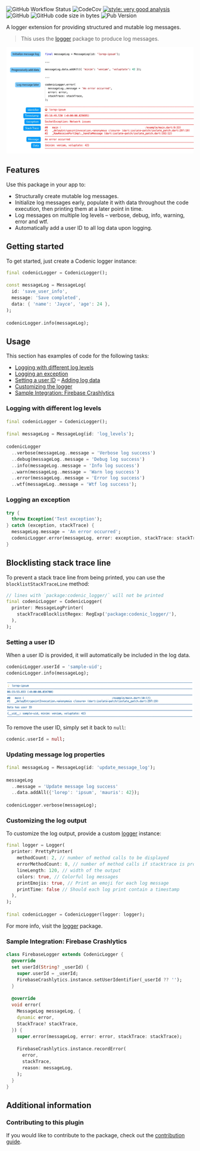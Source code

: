 ![GitHub Workflow Status](https://img.shields.io/github/workflow/status/CodenicCoders/codenic_logger/main)
![CodeCov](https://codecov.io/gh/CodenicCoders/codenic_logger/branch/master/graph/badge.svg)
[![style: very good analysis](https://img.shields.io/badge/style-very_good_analysis-B22C89.svg)](https://pub.dev/packages/very_good_analysis)
![GitHub](https://img.shields.io/github/license/CodenicCoders/codenic_logger)
![GitHub code size in bytes](https://img.shields.io/github/languages/code-size/CodenicCoders/codenic_logger)
![Pub Version](https://img.shields.io/pub/v/codenic_logger?color=blue)

A logger extension for providing structured and mutable log messages.

> This uses the [logger](https://github.com/leisim/logger) package to produce log messages.

<img src="https://github.com/CodenicCoders/codenic_logger/blob/master/doc/assets/sample_1.webp?raw=true" alt="Sample detailed log messages" width=640/>

## Features

Use this package in your app to:

- Structurally create mutable log messages.
- Initialize log messages early, populate it with data throughout the code execution, then printing them at a later point in time.
- Log messages on multiple log levels – verbose, debug, info, warning, error and wtf.
- Automatically add a user ID to all log data upon logging.

## Getting started

To get started, just create a Codenic logger instance:

```dart
final codenicLogger = CodenicLogger();

const messageLog = MessageLog(
  id: 'save_user_info',
  message: 'Save completed',
  data: { 'name': 'Jayce', 'age': 24 },
);

codenicLogger.info(messageLog);
```

## Usage

This section has examples of code for the following tasks:

- [Logging with different log levels](#logging-with-different-log-levels)
- [Logging an exception](#logging-an-exception)
- [Setting a user ID](#setting-a-user-id)
  – [Adding log data](#adding-log-data)
- [Customizing the logger](#customizing-the-log-output)
- [Sample Integration: Firebase Crashlytics](#sample-integration-firebase-crashlytics)

### Logging with different log levels

```dart
final codenicLogger = CodenicLogger();

final messageLog = MessageLog(id: 'log_levels');

codenicLogger
  ..verbose(messageLog..message = 'Verbose log success')
  ..debug(messageLog..message = 'Debug log success')
  ..info(messageLog..message = 'Info log success')
  ..warn(messageLog..message = 'Warn log success')
  ..error(messageLog..message = 'Error log success')
  ..wtf(messageLog..message = 'Wtf log success');
```

### Logging an exception

```dart
try {
  throw Exception('Test exception');
} catch (exception, stackTrace) {
  messageLog.message = 'An error occurred';
  codenicLogger.error(messageLog, error: exception, stackTrace: stackTrace);
}
```

## Blocklisting stack trace line

To prevent a stack trace line from being printed, you can use the `blocklistStackTraceLine` method:

```dart
// lines with `package:codenic_logger/` will not be printed
final codenicLogger = CodenicLogger(
  printer: MessageLogPrinter(
    stackTraceBlocklistRegex: RegExp('package:codenic_logger/'),
  ),
);
```

### Setting a user ID

When a user ID is provided, it will automatically be included in the log data.

```dart
codenicLogger.userId = 'sample-uid';
codenicLogger.info(messageLog);
```

<img src="https://github.com/CodenicCoders/codenic_logger/blob/master/doc/assets/sample_2.webp?raw=true" alt="Sample detailed log messages" width=640/>

To remove the user ID, simply set it back to `null`:

```dart
codenic.userId = null;
```

### Updating message log properties

```dart
final messageLog = MessageLog(id: 'update_message_log');

messageLog
  ..message = 'Update message log success'
  ..data.addAll({'lorep': 'ipsum', 'mauris': 42});

codenicLogger.verbose(messageLog);
```

### Customizing the log output

To customize the log output, provide a custom [logger](https://github.com/leisim/logger) instance:

```dart
final logger = Logger(
  printer: PrettyPrinter(
    methodCount: 2, // number of method calls to be displayed
    errorMethodCount: 8, // number of method calls if stacktrace is provided
    lineLength: 120, // width of the output
    colors: true, // Colorful log messages
    printEmojis: true, // Print an emoji for each log message
    printTime: false // Should each log print contain a timestamp
  ),
);

final codenicLogger = CodenicLogger(logger: logger);
```

For more info, visit the [logger](https://github.com/leisim/logger) package.

### Sample Integration: Firebase Crashlytics

```dart
class FirebaseLogger extends CodenicLogger {
  @override
  set userId(String? _userId) {
    super.userId = _userId;
    FirebaseCrashlytics.instance.setUserIdentifier(_userId ?? '');
  }

  @override
  void error(
    MessageLog messageLog, {
    dynamic error,
    StackTrace? stackTrace,
  }) {
    super.error(messageLog, error: error, stackTrace: stackTrace);

    FirebaseCrashlytics.instance.recordError(
      error,
      stackTrace,
      reason: messageLog,
    );
  }
}
```

## Additional information

### Contributing to this plugin

If you would like to contribute to the package, check out the [contribution guide](https://github.com/CodenicCoders/codenic_logger/blob/master/CONTRIBUTING.md).
